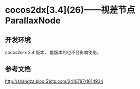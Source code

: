 # cocos2dx\[3.4\](26)——视差节点ParallaxNode

## 开发环境
cocos2d-x 3.4 版本，
低版本的也不会影响使用。
## 参考文档
http://shahdza.blog.51cto.com/2410787/1614934
